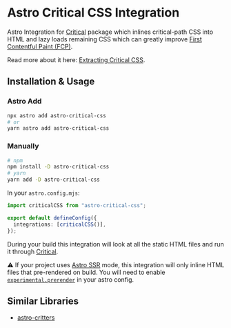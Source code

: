 # Astro Critical CSS Integration

Astro Integration for [Critical](https://github.com/addyosmani/critical) package which inlines critical-path CSS into HTML and lazy loads remaining CSS which can greatly improve [First Contentful Paint (FCP)](https://web.dev/fcp/).

Read more about it here: [Extracting Critical CSS](https://web.dev/extract-critical-css/).

## Installation & Usage
### Astro Add
```sh
npx astro add astro-critical-css
# or
yarn astro add astro-critical-css
```
### Manually
```sh
# npm
npm install -D astro-critical-css
# yarn
yarn add -D astro-critical-css
```
In your `astro.config.mjs`:
```ts
import criticalCSS from "astro-critical-css";

export default defineConfig({
  integrations: [criticalCSS()],
});

```
During your build this integration will look at all the static HTML files and run it through [Critical](https://github.com/addyosmani/critical).

⚠️ If your project uses [Astro SSR](https://docs.astro.build/en/guides/server-side-rendering/#enabling-ssr-in-your-project) mode, this integration will only inline HTML files that pre-rendered on build. You will need to enable [`experimental.prerender`](https://docs.astro.build/en/reference/configuration-reference/#experimentalprerender) in your astro config.

## Similar Libraries
- [astro-critters](https://github.com/astro-community/astro-critters)